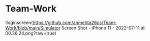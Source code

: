 # Team-Work

!loginscreen(https://github.com/anmehta26cs/Team-Work/blob/main/Simulator Screen Shot - iPhone 11 - 2022-07-11 at 00.36.24.png?raw=true)
